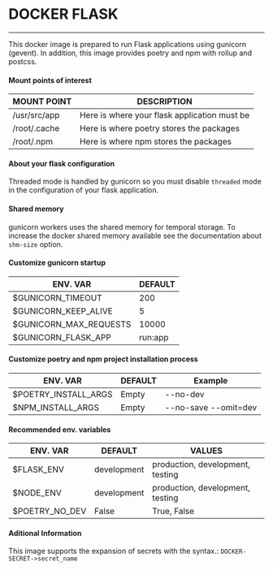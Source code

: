 # DOCKER FLASK
---

This docker image is prepared to run Flask applications using gunicorn (gevent). In addition, this image provides poetry and npm with rollup and postcss.


#### Mount points of interest

| MOUNT POINT | DESCRIPTION |
|----------|---------|
| /usr/src/app | Here is where your flask application must be | 
| /root/.cache | Here is where poetry stores the packages |
| /root/.npm | Here is where npm stores the packages |

#### About your flask configuration

Threaded mode is handled by gunicorn so you must disable `threaded` mode in the configuration of your flask application.

#### Shared memory

gunicorn workers uses the shared memory for temporal storage. To increase the docker shared memory available see the documentation about `shm-size` option.

#### Customize gunicorn startup

| ENV. VAR | DEFAULT |
|----------|---------|
| $GUNICORN_TIMEOUT | 200 | 
| $GUNICORN_KEEP_ALIVE | 5 |
| $GUNICORN_MAX_REQUESTS | 10000 |
| $GUNICORN_FLASK_APP | run:app |

#### Customize poetry and npm project installation process

| ENV. VAR | DEFAULT | Example |
|----------|---------|---------|
| $POETRY_INSTALL_ARGS | Empty | --no-dev  | 
| $NPM_INSTALL_ARGS | Empty | --no-save --omit=dev |

#### Recommended env. variables

| ENV. VAR | DEFAULT | VALUES |
|----------|---------|--------|
| $FLASK_ENV | development | production, development, testing | 
| $NODE_ENV | development | production, development, testing |
| $POETRY_NO_DEV | False | True, False |

#### Aditional Information

This image supports the expansion of secrets with the syntax.: `DOCKER-SECRET->secret_name`


